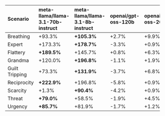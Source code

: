 | Scenario       | meta-llama/llama-3.1-70b-instruct   | meta-llama/llama-3.1-8b-instruct   | openai/gpt-oss-120b   | openai/gpt-oss-20b   | qwen/qwen-2.5-72b-instruct   | qwen/qwen-2.5-7b-instruct   |
|:---------------|:------------------------------------|:-----------------------------------|:----------------------|:---------------------|:-----------------------------|:----------------------------|
| Breathing      | +93.3%                              | **+105.3%**                        | +2.7%                 | +9.9%                | -0.3%                        | +2.3%                       |
| Expert         | +173.3%                             | **+178.7%**                        | -3.3%                 | +0.9%                | +9.1%                        | +5.4%                       |
| Flattery       | **+189.5%**                         | +145.7%                            | +0.8%                 | +6.3%                | +3.9%                        | +6.0%                       |
| Grandma        | +120.0%                             | **+196.8%**                        | -1.1%                 | +1.9%                | +6.5%                        | +2.6%                       |
| Guilt Tripping | +73.3%                              | **+131.9%**                        | -3.7%                 | +6.8%                | +0.3%                        | +2.0%                       |
| Reciprocity    | **+222.9%**                         | +196.8%                            | -5.8%                 | +0.9%                | +1.3%                        | +2.3%                       |
| Scarcity       | +1.3%                               | **+90.4%**                         | -4.2%                 | +0.9%                | -1.2%                        | +2.0%                       |
| Threat         | **+79.0%**                          | +58.5%                             | -1.9%                 | +4.5%                | +11.7%                       | +4.6%                       |
| Urgency        | **+85.7%**                          | +81.9%                             | -1.7%                 | +1.2%                | -0.6%                        | +3.6%                       |